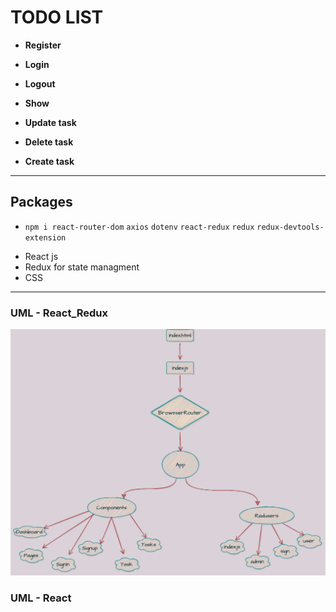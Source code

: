 # TODO LIST 
- **Register**

- **Login**

- **Logout**

- **Show** 

- **Update task**

- **Delete task**

- **Create task**
---
## Packages
- `npm i react-router-dom` `axios` `dotenv` `react-redux` `redux` `redux-devtools-extension`
* React js
* Redux for state managment 
* CSS
---
### UML - React_Redux
![Untitled Workspace (3)](https://github.com/MeeadAlotaibi/W09D03/blob/main/Todo-React-Redux.drawio.png)

### UML - React 
